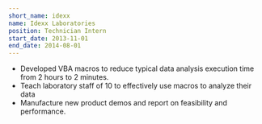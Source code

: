 ```yaml
---
short_name: idexx
name: Idexx Laboratories
position: Technician Intern
start_date: 2013-11-01
end_date: 2014-08-01
---
```


*	Developed VBA macros to reduce typical data analysis execution time from 2 hours to 2 minutes.
*	Teach laboratory staff of 10 to effectively use macros to analyze their data
*	Manufacture new product demos and report on feasibility and performance.
